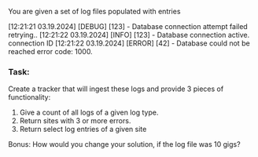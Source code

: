 You are given a set of log files populated with entries

[12:21:21 03.19.2024] [DEBUG] [123] - Database connection attempt failed retrying..
[12:21:22 03.19.2024] [INFO] [123] - Database connection active. connection ID
[12:21:22 03.19.2024] [ERROR] [42] - Database could not be reached error code: 1000.

### Task:
Create a tracker that will ingest these logs and provide 3 pieces of functionality:

1. Give a count of all logs of a given log type.
2. Return sites with 3 or more errors.
3. Return select log entries of a given site

Bonus: How would you change your solution, if the log file was 10 gigs?